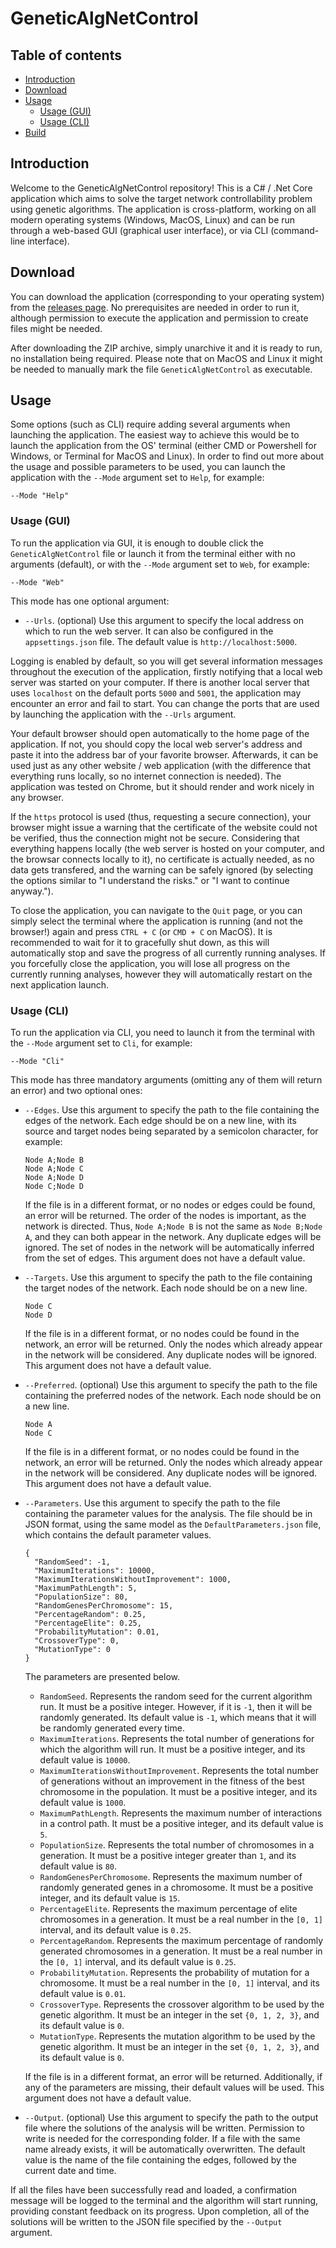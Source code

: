 # GeneticAlgNetControl

## Table of contents

* [Introduction](#introduction)
* [Download](#download)
* [Usage](#usage)
  * [Usage (GUI)](usage-gui)
  * [Usage (CLI)](usage-cli)
* [Build](build)
 
## Introduction

Welcome to the GeneticAlgNetControl repository! This is a C# / .Net Core application which aims to solve the target network controllability problem using genetic algorithms. The application is cross-platform, working on all modern operating systems (Windows, MacOS, Linux) and can be run through a web-based GUI (graphical user interface), or via CLI (command-line interface).

## Download

You can download the application (corresponding to your operating system) from the [releases page](../../releases). No prerequisites are needed in order to run it, although permission to execute the application and permission to create files might be needed.

After downloading the ZIP archive, simply unarchive it and it is ready to run, no installation being required. Please note that on MacOS and Linux it might be needed to manually mark the file `GeneticAlgNetControl` as executable.

## Usage

Some options (such as CLI) require adding several arguments when launching the application. The easiest way to achieve this would be to launch the application from the OS' terminal (either CMD or Powershell for Windows, or Terminal for MacOS and Linux). In order to find out more about the usage and possible parameters to be used, you can launch the application with the `--Mode` argument set to `Help`, for example:

```
--Mode "Help"
```

### Usage (GUI)

To run the application via GUI, it is enough to double click the `GeneticAlgNetControl` file or launch it from the terminal either with no arguments (default), or with the `--Mode` argument set to `Web`, for example:

```
--Mode "Web"
```

This mode has one optional argument:

* `--Urls`. (optional) Use this argument to specify the local address on which to run the web server. It can also be configured in the `appsettings.json` file. The default value is `http://localhost:5000`.

Logging is enabled by default, so you will get several information messages throughout the execution of the application, firstly notifying that a local web server was started on your computer. If there is another local server that uses `localhost` on the default ports `5000` and `5001`, the application may encounter an error and fail to start. You can change the ports that are used by launching the application with the `--Urls` argument.

Your default browser should open automatically to the home page of the application. If not, you should copy the local web server's address and paste it into the address bar of your favorite browser. Afterwards, it can be used just as any other website / web application (with the difference that everything runs locally, so no internet connection is needed). The application was tested on Chrome, but it should render and work nicely in any browser.

If the `https` protocol is used (thus, requesting a secure connection), your browser might issue a warning that the certificate of the website could not be verified, thus the connection might not be secure. Considering that everything happens locally (the web server is hosted on your computer, and the browsar connects locally to it), no certificate is actually needed, as no data gets transfered, and the warning can be safely ignored (by selecting the options similar to "I understand the risks." or "I want to continue anyway.").

To close the application, you can navigate to the `Quit` page, or you can simply select the terminal where the application is running (and not the browser!) again and press `CTRL + C` (or `CMD + C` on MacOS). It is recommended to wait for it to gracefully shut down, as this will automatically stop and save the progress of all currently running analyses. If you forcefully close the application, you will lose all progress on the currently running analyses, however they will automatically restart on the next application launch.

### Usage (CLI)

To run the application via CLI, you need to launch it from the terminal with the `--Mode` argument set to `Cli`, for example:

```
--Mode "Cli"
```

This mode has three mandatory arguments (omitting any of them will return an error) and two optional ones:

* `--Edges`. Use this argument to specify the path to the file containing the edges of the network. Each edge should be on a new line, with its source and target nodes being separated by a semicolon character, for example:
  
  ```
  Node A;Node B
  Node A;Node C
  Node A;Node D
  Node C;Node D
  ```
  
  If the file is in a different format, or no nodes or edges could be found, an error will be returned. The order of the nodes is important, as the network is directed. Thus, `Node A;Node B` is not the same as `Node B;Node A`, and they can both appear in the network. Any duplicate edges will be ignored. The set of nodes in the network will be automatically inferred from the set of edges. This argument does not have a default value.

* `--Targets`. Use this argument to specify the path to the file containing the target nodes of the network. Each node should be on a new line.
  
  ```
  Node C
  Node D
  ```
  
  If the file is in a different format, or no nodes could be found in the network, an error will be returned. Only the nodes which already appear in the network will be considered. Any duplicate nodes will be ignored. This argument does not have a default value.

* `--Preferred`. (optional) Use this argument to specify the path to the file containing the preferred nodes of the network. Each node should be on a new line.
  
  ```
  Node A
  Node C
  ```
  
  If the file is in a different format, or no nodes could be found in the network, an error will be returned. Only the nodes which already appear in the network will be considered. Any duplicate nodes will be ignored. This argument does not have a default value.

* `--Parameters`. Use this argument to specify the path to the file containing the parameter values for the analysis. The file should be in JSON format, using the same model as the `DefaultParameters.json` file, which contains the default parameter values.
  
  ```
  {
    "RandomSeed": -1,
    "MaximumIterations": 10000,
    "MaximumIterationsWithoutImprovement": 1000,
    "MaximumPathLength": 5,
    "PopulationSize": 80,
    "RandomGenesPerChromosome": 15,
    "PercentageRandom": 0.25,
    "PercentageElite": 0.25,
    "ProbabilityMutation": 0.01,
    "CrossoverType": 0,
    "MutationType": 0
  }
  ```
  
  The parameters are presented below.
  
  * `RandomSeed`. Represents the random seed for the current algorithm run. It must be a positive integer. However, if it is `-1`, then it will be randomly generated. Its default value is `-1`, which means that it will be randomly generated every time.
  * `MaximumIterations`. Represents the total number of generations for which the algorithm will run. It must be a positive integer, and its default value is `10000`.
  * `MaximumIterationsWithoutImprovement`. Represents the total number of generations without an improvement in the fitness of the best chromosome in the population. It must be a positive integer, and its default value is `1000`.
  * `MaximumPathLength`. Represents the maximum number of interactions in a control path. It must be a positive integer, and its default value is `5`.
  * `PopulationSize`. Represents the total number of chromosomes in a generation. It must be a positive integer greater than `1`, and its default value is `80`.
  * `RandomGenesPerChromosome`. Represents the maximum number of randomly generated genes in a chromosome. It must be a positive integer, and its default value is `15`.
  * `PercentageElite`. Represents the maximum percentage of elite chromosomes in a generation. It must be a real number in the `[0, 1]` interval, and its default value is `0.25`.
  * `PercentageRandom`. Represents the maximum percentage of randomly generated chromosomes in a generation. It must be a real number in the `[0, 1]` interval, and its default value is `0.25`.
  * `ProbabilityMutation`. Represents the probability of mutation for a chromosome. It must be a real number in the `[0, 1]` interval, and its default value is `0.01`.
  * `CrossoverType`. Represents the crossover algorithm to be used by the genetic algorithm. It must be an integer in the set `{0, 1, 2, 3}`, and its default value is `0`.
  * `MutationType`. Represents the mutation algorithm to be used by the genetic algorithm. It must be an integer in the set `{0, 1, 2, 3}`, and its default value is `0`.
  
  If the file is in a different format, an error will be returned. Additionally, if any of the parameters are missing, their default values will be used. This argument does not have a default value.

* `--Output`. (optional) Use this argument to specify the path to the output file where the solutions of the analysis will be written. Permission to write is needed for the corresponding folder. If a file with the same name already exists, it will be automatically overwritten. The default value is the name of the file containing the edges, followed by the current date and time.

If all the files have been successfully read and loaded, a confirmation message will be logged to the terminal and the algorithm will start running, providing constant feedback on its progress. Upon completion, all of the solutions will be written to the JSON file specified by the `--Output` argument.
